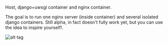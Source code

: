 Host, django+uwsgi container and nginx container. 

The goal is to run one nginx server (inside container) and several isolated django containers. Still alpha, in fact doesn't fully work yet, but you can use the idea to inspire yourself!.

![alt tag](https://raw.github.com/jeysonmc/docker_django-uwsgi_nginx/master/docker_diagram.png)
